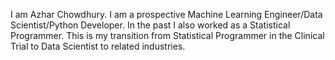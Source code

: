 I am Azhar Chowdhury. I am a prospective Machine Learning Engineer/Data Scientist/Python Developer. In the past I also worked as a Statistical Programmer. This is my transition from Statistical Programmer in the Clinical Trial to Data Scientist to related industries. 
<!---
achowdh2/achowdh2 is a ✨ special ✨ repository because its `README.md` (this file) appears on your GitHub profile.
You can click the Preview link to take a look at your changes.
This page will contain an overview of my interests and capabilities in the field I'd be working and intended mostly for people who will be reviewing my work as a co-worker. This page will help to follow my coding style and programming scope.  

--->
